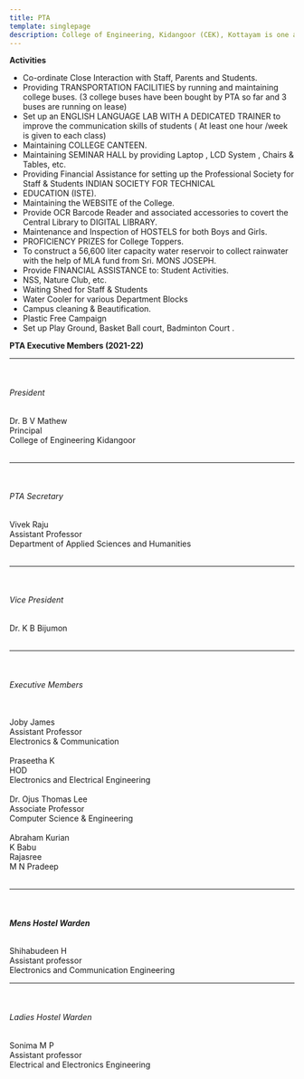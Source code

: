 ```yaml
---
title: PTA
template: singlepage
description: College of Engineering, Kidangoor (CEK), Kottayam is one among the premier institutions in the state. The college is governed by the Co-operative Academy of Professional Education established by the Government of Kerala. The admissions are based on the rank obtained by the students in the State Entrance examinations and functioning of the college is according to the rules and regulations formulated by the Government of Kerala.
---
```



**Activities**

- Co-ordinate Close Interaction with Staff, Parents and Students.
 - Providing TRANSPORTATION FACILITIES by running and maintaining college buses. (3 college buses have been bought by PTA so far and 3 buses are running on lease)
- Set up an ENGLISH LANGUAGE LAB WITH A DEDICATED TRAINER to improve the communication skills of students   ( At least one hour /week is given to each class)
 - Maintaining COLLEGE CANTEEN.
 - Maintaining SEMINAR HALL by providing Laptop , LCD System , Chairs & Tables, etc.
 - Providing Financial Assistance for setting up the Professional Society for Staff & Students INDIAN SOCIETY FOR TECHNICAL
- EDUCATION (ISTE).
 - Maintaining the WEBSITE of the College.
 - Provide OCR Barcode Reader and associated accessories to covert the Central Library to DIGITAL LIBRARY.
 - Maintenance and Inspection of HOSTELS for both Boys and Girls.
 - PROFICIENCY PRIZES for College Toppers.
 - To construct a 56,600 liter capacity water reservoir to collect rainwater with the help of MLA fund from Sri. MONS JOSEPH.
- Provide FINANCIAL ASSISTANCE to:
  Student Activities.
 - NSS, Nature Club, etc.
  - Waiting Shed for Staff & Students
  - Water Cooler for various Department Blocks
  - Campus cleaning & Beautification.
  - Plastic Free Campaign
  - Set up Play Ground, Basket Ball court, Badminton Court .

**PTA Executive Members (2021-22)**
****
<br>
<h6>President</h6>
Dr. B V Mathew<br>
Principal<br>
College of Engineering Kidangoor
<br>
<br>

****
<br>

<h6>PTA Secretary</h6>
Vivek Raju<br>
Assistant Professor<br>
Department of Applied Sciences and Humanities<br>
<br>

****
<br>

<h6>Vice President</h6>
Dr. K B Bijumon<br>
<br>

****
<br>

<h6>Executive Members</h6>
<br>
Joby James<br>
Assistant Professor<br>
Electronics & Communication<br>
<br>
Praseetha K<br>
HOD<br>
Electronics and Electrical Engineering<br>
<br>
Dr. Ojus Thomas Lee<br>
Associate Professor<br>
Computer Science & Engineering<br>
<br>
Abraham Kurian<br>
K Babu <br>
Rajasree <br>
M N Pradeep <br>

<br>

****
<br>

**<h6>Mens Hostel Warden</h6>**
Shihabudeen H <br>
Assistant professor <br>
Electronics and Communication Engineering <br>
 
 ***
 <br>
 
 <h6>Ladies Hostel Warden</h6>
Sonima M P  <br>
Assistant professor <br>
Electrical and Electronics Engineering<br>
